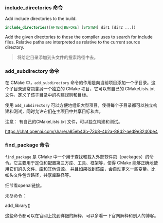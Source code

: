 ### include_directories 命令

Add include directories to the build.

```cmake
include_directories([AFTER|BEFORE] [SYSTEM] dir1 [dir2 ...])
```

Add the given directories to those the compiler uses to search for include files. Relative paths are interpreted as relative to the current source directory.

> 将给定目录添加到头文件的搜索路径中去。



### add_subdirectory 命令

在 CMake 中，`add_subdirectory` 命令的作用是向当前项目添加一个子目录。这个子目录通常包含另一个独立的 CMake 项目，它可以有自己的 CMakeLists.txt 文件，定义了该子目录中的构建规则和目标。

使用 `add_subdirectory` 可以方便地组织大型项目，使得每个子目录都可以独立构建和测试，同时允许它们在主项目中共享目标和库。

注意： 有自己的CMakeLists.txt 文件，可以独立构建和测试。

https://chat.openai.com/share/a85eb43b-73b8-4b2a-88d2-aed9e3240be4



### find_package 命令

`find_package` 是 CMake 中一个用于查找和载入外部软件包（packages）的命令。它主要用于定位和配置第三方库、工具、框架等，使得 CMake 能够正确地使用它们的头文件、库和其他资源。
并且如果找到该库，会自动定义一些变量。比如头文件包含路径，共享库路径等。

细节看openai链接。


未尽命令：

add_library()

这些命令都可以在官网上找到详细的解释，可以多看一下官网解释和别人的博客。

